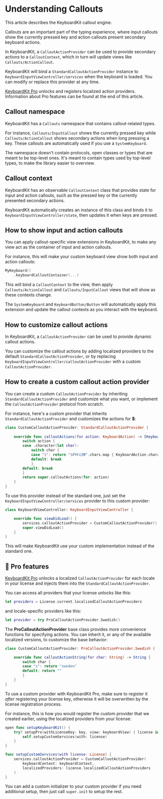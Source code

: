 # Understanding Callouts

This article describes the KeyboardKit callout engine.

Callouts are an important part of the typing experience, where input callouts show the currently pressed key and action callouts present secondary keyboard actions.

In KeyboardKit, a ``CalloutActionProvider`` can be used to provide secondary actions to a ``CalloutContext``, which in turn will update views like ``Callouts/ActionCallout``.

KeyboardKit will bind a ``StandardCalloutActionProvider`` instance to ``KeyboardInputViewController/services`` when the keyboard is loaded. You can modify or replace this provider at any time.

[KeyboardKit Pro][Pro] unlocks and registers localized action providers. Information about Pro features can be found at the end of this article.



## Callout namespace

KeyboardKit has a ``Callouts`` namespace that contains callout-related types.

For instance, ``Callouts/InputCallout`` shows the currently pressed key while ``Callouts/ActionCallout`` shows secondary actions when long pressing a key. These callouts are automatically used if you use a ``SystemKeyboard``.

The namespace doesn't contain protocols, open classes or types that are meant to be top-level ones. It's meant to contain types used by top-level types, to make the library easier to overview.



## Callout context

KeyboardKit has an observable ``CalloutContext`` class that provides state for input and action callouts, such as the pressed key or the currently presented secondary actions.

KeyboardKit automatically creates an instance of this class and binds it to ``KeyboardInputViewController/state``, then updates it when keys are pressed.



## How to show input and action callouts

You can apply callout-specific view extensions in KeyboardKit, to make any view act as the container of input and action callouts. 

For instance, this will make your custom keyboard view show both input and action callouts:

```swift
MyKeyboard()
    .keyboardCalloutContainer(...)
```

This will bind a ``CalloutContext`` to the view, then apply ``Callouts/ActionCallout`` and ``Callouts/InputCallout`` views that will show as these contexts change. 

The ``SystemKeyboard`` and ``KeyboardButton/Button`` will automatically apply this extension and update the callout contexts as you interact with the keyboard.



## How to customize callout actions

In KeyboardKit, a ``CalloutActionProvider`` can be used to provide dynamic callout actions.

You can customize the callout actions by adding localized providers to the default ``StandardCalloutActionProvider``, or by replacing ``KeyboardInputViewController/calloutActionProvider`` with a custom ``CalloutActionProvider``.



## How to create a custom callout action provider

You can create a custom ``CalloutActionProvider`` by inheriting ``StandardCalloutActionProvider`` and customize what you want, or implement the ``CalloutActionProvider`` protocol from scratch.

For instance, here's a custom provider that inherits ``StandardCalloutActionProvider`` and customizes the actions for **$**:

```swift
class CustomCalloutActionProvider: StandardCalloutActionProvider {
    
    override func calloutActions(for action: KeyboardAction) -> [KeyboardAction] {
        switch action {
        case .character(let char):
            switch char {
            case "$": return "$₽¥€¢£₩".chars.map { KeyboardAction.character($0) }
            default: break
            }
        default: break
        }
        return super.calloutActions(for: action)
    }
}
```

To use this provider instead of the standard one, just set the ``KeyboardInputViewController/services`` provider to this custom provider:

```swift
class KeyboardViewController: KeyboardInputViewController {

    override func viewDidLoad() {
        services.calloutActionProvider = CustomCalloutActionProvider()
        super.viewDidLoad()
    }
}
```

This will make KeyboardKit use your custom implementation instead of the standard one.



## 👑 Pro features

[KeyboardKit Pro][Pro] unlocks a localized ``CalloutActionProvider`` for each locale in your license and injects them into the ``StandardCalloutActionProvider``.

You can access all providers that your license unlocks like this:

```swift
let providers = License.current.localizedCalloutActionProviders
```

and locale-specific providers like this:

```swift
let provider = try ProCalloutActionProvider.Swedish()
```

The **ProCalloutActionProvider** base class provides more convenience functions for specifying actions. You can inherit it, or any of the available localized versions, to customize the base behavior:

```swift
class CustomCalloutActionProvider: ProCalloutActionProvider.Swedish {

    override func calloutActionString(for char: String) -> String {
        switch char {
        case "s": return "sweden"
        default: return ""
        }
    }
}
```

To use a custom provider with KeyboardKit Pro, make sure to register it *after* registering your license key, otherwise it will be overwritten by the license registration process.

For instance, this is how you would register the custom provider that we created earlier, using the localized providers from your license:

```swift
open func setupKeyboardKit() {
    try? setupPro(withLicenseKey: key, view: keyboardView) { license in
        self.setupCustomServices(with: license)
    }
}

func setupCustomServices(with license: License) {
    services.calloutActionProvider = CustomCalloutActionProvider(
        keyboardContext: keyboardContext,
        localizedProviders: license.localizedCalloutActionProviders
    )
}
```

You can add a custom initializer to your custom provider if you need additional setup, then just call `super.init` to setup the rest.



[Pro]: https://github.com/KeyboardKit/KeyboardKitPro
